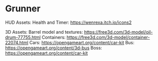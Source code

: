 # Grunner

HUD Assets:
Health and Timer: https://wenrexa.itch.io/icons2

3D Assets:
Barrel model and textures: https://free3d.com/3d-model/oil-drum-77755.html
Containers: https://free3d.com/3d-model/container-22074.html
Cars: https://opengameart.org/content/car-kit
Bus: https://opengameart.org/content/3d-bus
Boss: https://opengameart.org/content/car-kit